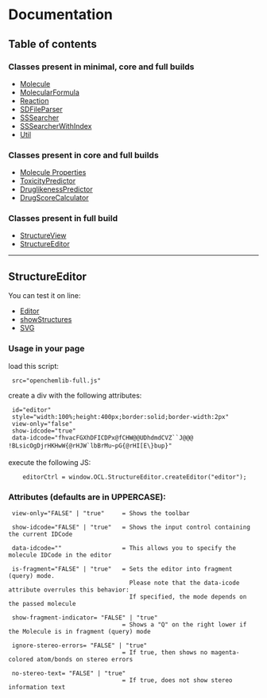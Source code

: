 # Documentation

## Table of contents

### Classes present in minimal, core and full builds

- [Molecule](#molecule)
- [MolecularFormula](#molecularformula)
- [Reaction](#reaction)
- [SDFileParser](#sdfileparser)
- [SSSearcher](#sssearcher)
- [SSSearcherWithIndex](#sssearcherwithindex)
- [Util](#util)

### Classes present in core and full builds

- [Molecule Properties](#moleculeproperties)
- [ToxicityPredictor](#toxicitypredictor)
- [DruglikenessPredictor](#druglikenesspredictor)
- [DrugScoreCalculator](#drugscorecalculator)

### Classes present in full build

- [StructureView](#structureview)
- [StructureEditor](#structureeditor)

---

## StructureEditor

You can test it on line:

- <a href="https://cheminfo.github.io/openchemlib-js/examples/Editor.html" target="_blank">Editor</a>
- <a href="https://cheminfo.github.io/openchemlib-js/examples/ShowStructures.html" target="_blank">showStructures</a>
- <a href="https://cheminfo.github.io/openchemlib-js/examples/SVG.html" target="_blank">SVG</a>

### Usage in your page

load this script:

     src="openchemlib-full.js"

create a div with the following attributes:

     id="editor"
     style="width:100%;height:400px;border:solid;border-width:2px"
     view-only="false"
     show-idcode="true"
     data-idcode="fhvacFGXhDFICDPx@fCHW@@UDhdmdCVZ``J@@@ !BLsicOgDjrHKHwW{@rHJW`lbBrMu~pG{@rHI[E\}bup}"

execute the following JS:

        editorCtrl = window.OCL.StructureEditor.createEditor("editor");

### Attributes (defaults are in UPPERCASE):

     view-only="FALSE" | "true"     = Shows the toolbar

     show-idcode="FALSE" | "true"   = Shows the input control containing the current IDCode

     data-idcode=""                 = This allows you to specify the molecule IDCode in the editor

     is-fragment="FALSE" | "true"   = Sets the editor into fragment (query) mode.
                                      Please note that the data-icode attribute overrules this behavior:
                                      If specified, the mode depends on the passed molecule

     show-fragment-indicator= "FALSE" | "true"
                                    = Shows a "Q" on the right lower if the Molecule is in fragment (query) mode

     ignore-stereo-errors= "FALSE" | "true"
                                    = If true, then shows no magenta-colored atom/bonds on stereo errors

     no-stereo-text= "FALSE" | "true"
                                    = If true, does not show stereo information text
